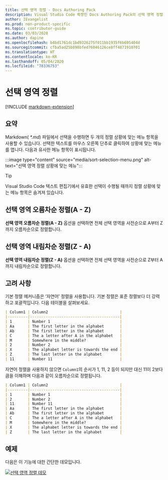 ```yaml
---
title: 선택 영역 정렬 - Docs Authoring Pack
description: Visual Studio Code 확장인 Docs Authoring Pack의 선택 영역 정렬 기능을 사용하는 방법을 알아봅니다.
author: IEvangelist
ms.prod: non-product-specific
ms.topic: contributor-guide
ms.date: 03/03/2020
ms.author: dapine
ms.openlocfilehash: b4bd1761dc1bd9326275f011bb1935f6b695404d
ms.sourcegitcommit: cfba5ad25b898bfed76046126ce8ff4871910701
ms.translationtype: HT
ms.contentlocale: ko-KR
ms.lasthandoff: 05/04/2020
ms.locfileid: "78336753"
---
```

# <a name="sort-selection"></a>선택 영역 정렬

[!INCLUDE [markdown-extension](includes/markdown-extension.md)]

## <a name="summary"></a>요약

Markdown( *\*.md*) 파일에서 선택을 수행하면 두 개의 정렬 상황에 맞는 메뉴 항목을 사용할 수 있습니다. 선택한 텍스트를 마우스 오른쪽 단추로 클릭하여 상황에 맞는 메뉴를 엽니다. 다음과 유사한 메뉴 항목이 표시됩니다.

:::image type="content" source="media/sort-selection-menu.png" alt-text="선택 영역 정렬 상황에 맞는 메뉴":::

> [!TIP]
> Visual Studio Code 텍스트 편집기에서 유효한 선택이 수행될 때까지 정렬 상황에 맞는 메뉴 항목은 숨겨져 있습니다.

## <a name="sort-selection-ascending-a-to-z"></a>선택 영역 오름차순 정렬(A - Z)

**선택 영역 오름차순 정렬(A - Z)** 옵션을 선택하면 전체 선택 영역을 사전순으로 A부터 Z까지 오름차순으로 정렬합니다.

## <a name="sort-selection-descending-z-to-a"></a>선택 영역 내림차순 정렬(Z - A)

**선택 영역 내림차순 정렬(Z - A)** 옵션을 선택하면 전체 선택 영역을 사전순으로 Z부터 A까지 내림차순으로 정렬합니다.

## <a name="considerations"></a>고려 사항

기본 정렬 메커니즘은 ‘자연어’ 정렬을 사용합니다.  기본 정렬은 표준 정렬보다 더 강력하고 포괄적입니다. 다음 테이블을 살펴보세요.

```markdown
| Column1 | Column2                                |
|---------|----------------------------------------|
| 1       | Number 1                               |
| Aa      | The first letter in the alphabet       |
| Ab      | The first letter in the alphabet       |
| C       | The a letter after A in the alphabet   |
| M       | Somewhere in the middle?               |
| 2       | Number 2                               |
| X       | The alphabet letter is towards the end |
| Z       | The last letter in the alphabet        |
| 11      | Number 11                              |
```

자연어 정렬을 사용하지 않으면 `Column1`의 순서가 1, 11, 2 등이 되지만 대신 11이 2보다 큼을 이해하며 다음과 같이 오름차순으로 정렬됩니다.

```markdown
| Column1 | Column2                                |
|---------|----------------------------------------|
| 1       | Number 1                               |
| 2       | Number 2                               |
| 11      | Number 11                              |
| Aa      | The first letter in the alphabet       |
| Ab      | The first letter in the alphabet       |
| C       | The a letter after A in the alphabet   |
| M       | Somewhere in the middle?               |
| X       | The alphabet letter is towards the end |
| Z       | The last letter in the alphabet        |
```

## <a name="in-action"></a>예제

다음은 이 기능에 대한 간단한 데모입니다.

[![선택 영역 정렬 데모](media/sort-selection.gif)](media/sort-selection.gif#lightbox)
